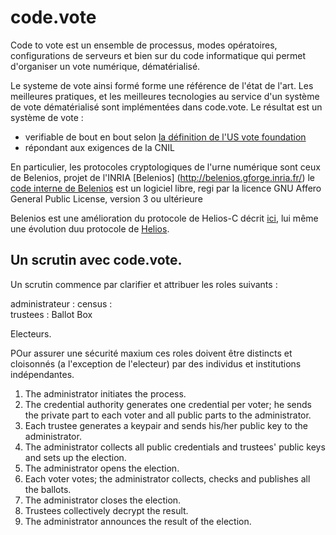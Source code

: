 # code.vote

Code to vote est un ensemble de processus, modes opératoires, configurations de serveurs et bien sur du code informatique qui permet d'organiser un vote numérique, dématérialisé.

Le systeme de vote ainsi formé forme une référence de l'état de l'art. Les meilleures pratiques, et les meilleures tecnologies au service d'un système de vote dématérialisé sont implémentées dans code.vote.
Le résultat est un système de vote :
- verifiable de bout en bout selon [la définition de l'US vote foundation](https://www.usvotefoundation.org/sites/default/files/E2EVIV_full_report.pdf)
- répondant aux exigences de la CNIL 

En particulier, les protocoles cryptologiques de l'urne numérique sont ceux de Belenios, projet de l'INRIA [Belenios] (http://belenios.gforge.inria.fr/)
le [code interne de Belenios](https://github.com/glondu/belenios/tree/master/src) est un logiciel libre, regi par la licence GNU Affero General Public License, version 3 ou ultérieure

Belenios est une amélioration du protocole de Helios-C décrit [ici](http://eprint.iacr.org/2013/177), lui même une évolution duu protocole de [Helios](http://vote.heliosvoting.org).


Un scrutin avec code.vote.
--------------------------

Un scrutin commence par clarifier et attribuer les roles suivants :

administrateur :
census :  
trustees :
Ballot Box

Electeurs. 

POur assurer une sécurité maxium ces roles doivent être distincts et cloisonnés (a l'exception de l'electeur) par des individus et institutions indépendantes.

 1. The administrator initiates the process.
 2. The credential authority generates one credential per voter; he
    sends the private part to each voter and all public parts to
    the administrator.
 3. Each trustee generates a keypair and sends his/her public key to
    the administrator.
 4. The administrator collects all public credentials and trustees'
    public keys and sets up the election.
 5. The administrator opens the election.
 6. Each voter votes; the administrator collects, checks and publishes
    all the ballots.
 7. The administrator closes the election.
 8. Trustees collectively decrypt the result.
 9. The administrator announces the result of the election.


